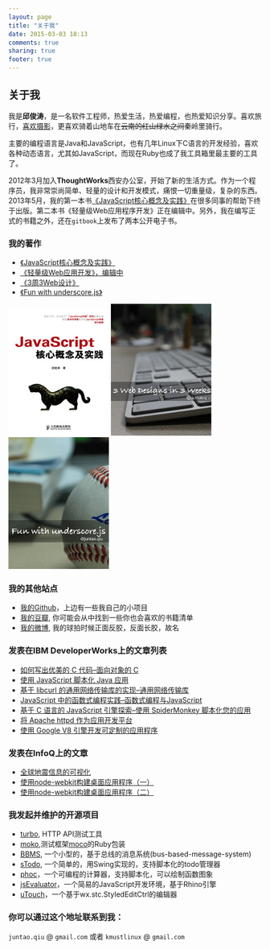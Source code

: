 ```yaml
---
layout: page
title: "关于我"
date: 2015-03-03 18:13
comments: true
sharing: true
footer: true
---
```


## 关于我
我是**邱俊涛**，是一名软件工程师，热爱生活，热爱编程，也热爱知识分享。喜欢旅行，[喜欢摄影](https://www.flickr.com/photos/juntaoq/)，更喜欢骑着山地车在<del>云南的红山绿水之间</del>秦岭里骑行。

主要的编程语言是Java和JavaScript，也有几年Linux下C语言的开发经验，喜欢各种动态语言，尤其如JavaScript，而现在Ruby也成了我工具箱里最主要的工具了。

2012年3月加入**ThoughtWorks**西安办公室，开始了新的生活方式。作为一个程序员，我非常崇尚简单、轻量的设计和开发模式，痛恨一切重量级，复杂的东西。2013年5月，我的第一本书[《JavaScript核心概念及实践》](http://book.douban.com/subject/24165880/)在很多同事的帮助下终于出版。第二本书《轻量级Web应用程序开发》正在编辑中。另外，我在编写正式的书籍之外，还在`gitbook`上发布了两本公开电子书。

### 我的著作
-  [《JavaScript核心概念及实践》](http://www.amazon.cn/JavaScript%E6%A0%B8%E5%BF%83%E6%A6%82%E5%BF%B5%E5%8F%8A%E5%AE%9E%E8%B7%B5-%E9%82%B1%E4%BF%8A%E6%B6%9B/dp/B00COG3YVU/ref=sr_1_1?ie=UTF8&qid=1438145311&sr=8-1&keywords=javascript%E6%A0%B8%E5%BF%83%E6%A6%82%E5%BF%B5%E5%8F%8A%E5%AE%9E%E8%B7%B5)
-  [《轻量级Web应用开发》，编辑中](http://icodeit.org/lightweight-web/)
-  [《3周3Web设计》](https://selfstore.io/products/348)
-  [《Fun with underscore.js》](https://selfstore.io/products/351)

[![JavaScript Core Concepts And Practices](/images/2015/03/jscp-resized.jpg)](http://www.amazon.cn/JavaScript%E6%A0%B8%E5%BF%83%E6%A6%82%E5%BF%B5%E5%8F%8A%E5%AE%9E%E8%B7%B5-%E9%82%B1%E4%BF%8A%E6%B6%9B/dp/B00COG3YVU/ref=sr_1_1?ie=UTF8&qid=1438145311&sr=8-1&keywords=javascript%E6%A0%B8%E5%BF%83%E6%A6%82%E5%BF%B5%E5%8F%8A%E5%AE%9E%E8%B7%B5)
[![3 Web Designs in 3 Weeks](/images/2015/03/3p3w-resized.jpg)](https://selfstore.io/products/348)
[![Fun with underscore.js](/images/2015/03/fun-fp-resized.jpg)](https://selfstore.io/products/351)

### 我的其他站点
-   [我的Github](https://github.com/abruzzi)，上边有一些我自己的小项目
-   [我的豆瓣](http://book.douban.com/people/4023370/), 你可能会从中找到一些你也会喜欢的书籍清单
-   [我的微博](http://weibo.com/juntaoq), 我的球拍时候正面反胶，反面长胶，故名

### 发表在IBM DeveloperWorks上的文章列表
-    [如何写出优美的 C 代码–面向对象的 C](http://www.ibm.com/developerworks/cn/linux/l-cn-cobject/index.html)
-    [使用 JavaScript 脚本化 Java 应用](http://www.ibm.com/developerworks/cn/java/j-lo-scripting/)
-    [基于 libcurl 的通用网络传输库的实现–通用网络传输库](http://www.ibm.com/developerworks/cn/opensource/os-cn-libcurl/)
-    [JavaScript 中的函数式编程实践–函数式编程与JavaScript](http://www.ibm.com/developerworks/cn/web/1006_qiujt_jsfunctional/index.html)
-    [基于 C 语言的 JavaScript 引擎探索–使用 SpiderMonkey 脚本化您的应用](http://www.ibm.com/developerworks/cn/linux/l-cn-spidermonkey/index.html)
-    [将 Apache httpd 作为应用开发平台](http://www.ibm.com/developerworks/cn/opensource/os-cn-apachehttpd/index.html)
-    [使用 Google V8 引擎开发可定制的应用程序](http://www.ibm.com/developerworks/cn/opensource/os-cn-v8engine/)

### 发表在InfoQ上的文章
-   [全球地震信息的可视化](http://www.infoq.com/cn/articles/visualization-of-the-global-seismic-system)
-   [使用node-webkit构建桌面应用程序（一）](http://www.infoq.com/cn/articles/using-node-webkit-to-build-desktop-applications-part1)
-   [使用node-webkit构建桌面应用程序（二）](http://www.infoq.com/cn/articles/using-node-webkit-to-build-desktop-applications-part2)

### 我发起并维护的开源项目
-	[turbo](https://github.com/abruzzi/turbo), HTTP API测试工具
-	[moko](https://github.com/abruzzi/moko),测试框架[moco](https://github.com/dreamhead/moco)的Ruby包装
-   [BBMS](https://code.google.com/p/bbms/), 一个小型的，基于总线的消息系统(bus-based-message-system)
-   [sTodo](https://code.google.com/p/stodo/), 一个简单的，用Swing实现的，支持脚本化的todo管理器
-   [phoc](https://github.com/abruzzi/phoc)，一个可编程的计算器，支持脚本化，可以绘制函数图象
-   [jsEvaluator](https://github.com/abruzzi/jsevaluator)，一个简易的JavaScript开发环境，基于Rhino引擎
-   [uTouch](https://github.com/abruzzi/utouch)，一个基于wx.stc.StyledEditCtrl的编辑器

### 你可以通过这个地址联系到我：

`juntao.qiu` &#64; `gmail.com` 或者 `kmustlinux` &#64; `gmail.com`
